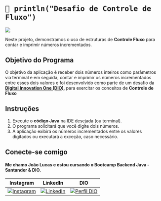 
# `🤖 println("Desafio de Controle de Fluxo")`

[![](https://visitcount.itsvg.in/api?id=luukas4m&label=Profile%20Views&color=4&icon=6&pretty=false)](https://visitcount.itsvg.in)

Neste projeto, demonstramos o uso de estruturas de **Controle Fluxo** para contar e imprimir números incrementados.

## Objetivo do Programa

O objetivo da aplicação é receber dois números inteiros como parâmetros via terminal e em seguida, contar e imprimir os números incrementados entre esses dois valores e foi desenvolvido como parte de um desafio da **[Digital Innovation One (DIO)](https://web.dio.me)**, para exercitar os conceitos de **Controle de Fluxo**

## Instruções

1. Execute o **código Java** na IDE desejada (ou terminal).
2. O programa solicitará que você digite dois números.
3. A aplicação exibirá os números incrementados entre os valores digitados ou executará a exceção, caso necessário.

## Conecte-se comigo
#### Me chamo João Lucas e estou cursando o **Bootcamp Backend Java - Santander & DIO.**

| Instagram | LinkedIn | DIO |
|---------|-----------|----------|
|[![Instagram](https://img.shields.io/badge/Instagram-000?style=for-the-badge&logo=instagram&logoColor=fff)](https://www.instagram.com/luukas4m/)|[![LinkedIn](https://img.shields.io/badge/LinkedIn-000?style=for-the-badge&logo=linkedin&logoColor=fff)](https://www.linkedin.com/in/luukas4m/)| [![Perfil DIO](https://img.shields.io/badge/-Perfil%20na%20DIO-000?style=for-the-badge)](https://web.dio.me/users/joaolucaspirespereira007/) |
